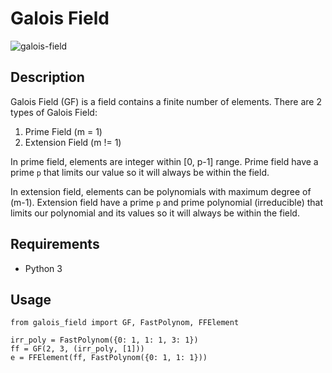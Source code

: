 # Galois Field

![galois-field](https://github.com/haverzard/GaloisField/workflows/Galois%20Field/badge.svg)

## Description
Galois Field (GF) is a field contains a finite number of elements. There are 2 types of Galois Field:
1. Prime Field (m = 1)
2. Extension Field (m != 1)

In prime field, elements are integer within [0, p-1] range. Prime field have a prime `p` that limits our value so it will always be within the field.

In extension field, elements can be polynomials with maximum degree of (m-1). Extension field have a prime `p` and prime polynomial (irreducible) that limits our polynomial and its values so it will always be within the field.

## Requirements
- Python 3

## Usage
```
from galois_field import GF, FastPolynom, FFElement

irr_poly = FastPolynom({0: 1, 1: 1, 3: 1})
ff = GF(2, 3, (irr_poly, [1]))
e = FFElement(ff, FastPolynom({0: 1, 1: 1}))
```
